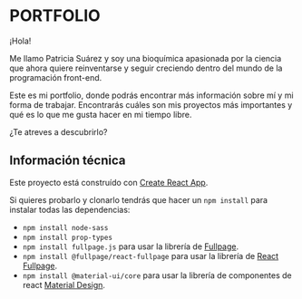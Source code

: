 # PORTFOLIO
¡Hola!

Me llamo Patricia Suárez y soy una bioquímica apasionada por la ciencia que ahora quiere reinventarse y seguir creciendo dentro del mundo de la programación front-end.

Este es mi portfolio, donde podrás encontrar más información sobre mí y mi forma de trabajar. Encontrarás cuáles son mis proyectos más importantes y qué es lo que me gusta hacer en mi tiempo libre.

¿Te atreves a descubrirlo?


## Información técnica

Este proyecto está construído con [Create React App](https://github.com/facebook/create-react-app).

Si quieres probarlo y clonarlo tendrás que hacer un `npm install` para instalar todas las dependencias:
* `npm install node-sass`
* `npm install prop-types`
* `npm install fullpage.js` para usar la librería de [Fullpage](https://github.com/alvarotrigo/fullPage.js/).
* `npm install @fullpage/react-fullpage` para usar la librería de [React Fullpage](https://github.com/alvarotrigo/react-fullpage).
* `npm install @material-ui/core` para usar la librería de componentes de react [Material Design](https://material-ui.com/es/).


